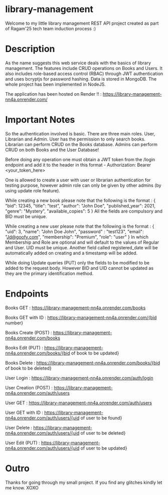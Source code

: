 # library-management
Welcome to my little library management REST API project created as part of Ragam'25 tech team induction process :)

# Description 

As the name suggests this web service deals with the basics of library management. The features include CRUD operations on Books and Users. It also includes role-based access control (RBAC) through JWT authentication and uses bcryptjs for password hashing. Data is stored in MongoDB. The whole project has been implemented in NodeJS.

The application has been hosted on Render !! : https://library-management-nn4a.onrender.com/

# Important Notes 

So the authentication involved is basic. There are three main roles. User, Librarian and Admin. User has the permission to only search books. Librarian can perform CRUD on the Books database. Admins can perform CRUD on both Books and the User Database!

Before doing any operation one must obtain a JWT token from the /login endpoint and add it to the header in this format - Authorization: Bearer <your_token_here>

One is allowed to create a user with user or librarian authentication for testing purpose, however admin role can only be given by other admins (by using update role feature).

While creating a new book please note that the following is the format :
    {
        "bid": 12345,
        "title": "test",
        "author": "John Doe",
        "published_year": 2021,
        "genre": "Mystery",
        "available_copies": 5
    }
All the fields are compulsory and BID must be unique.

While creating a new user please note that the following is the format :
    {
        "uid": 3,
        "name": "John Doe John",
        "password" : "test123",
        "email": "Jd@goofy.com",
        "membership": "Premium",
        "role": "user"
    }
In which Membership and Role are optional and will default to the values of Regular and User. UID must be unique. Another field called registered_date will be automatically added on creating and a timestamp will be added.

While doing Update queries (PUT) only the fields to be modified to be added to the request body. However BID and UID cannot be updated as they are the primary identification method.

# Endpoints

Books GET : https://library-management-nn4a.onrender.com/books

Books GET with ID : https://library-management-nn4a.onrender.com/{bid number}

Books Create (POST) : https://library-management-nn4a.onrender.com/books

Books Edit (PUT) : https://library-management-nn4a.onrender.com/books/{bid of book to be updated}

Books Delete : https://library-management-nn4a.onrender.com/books/{bid of book to be deleted}

User Login : https://library-management-nn4a.onrender.com/auth/login

User Creation (POST) : https://library-management-nn4a.onrender.com/auth/users

User GET : https://library-management-nn4a.onrender.com/auth/users

User GET with ID : https://library-management-nn4a.onrender.com/auth/users/{uid of user to be found}

User Delete : https://library-management-nn4a.onrender.com/auth/users/{uid of user to be deleted}

User Edit (PUT) : https://library-management-nn4a.onrender.com/auth/users/{uid of user to be updated}

# Outro

Thanks for going through my small project. If you find any glitches kindly let me know.
XOXO